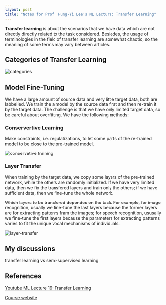 ```yaml
---
layout: post
title: "Notes for Prof. Hung-Yi Lee's ML Lecture: Transfer Learning"
---
```


**Transfer learning** is about the scenarios that we have data which are not directly directly related to the task considered. Besiedes, the usage of terminologies in the field of transfer learning are somewhat chaotic, so the meaning of some terms may vary between articles.

## Categories of Transfer Learning

![categories](https://baliuzeger.github.io/sjl/assets/images/HYL_ML_19/overview.png)


## Model Fine-Tuning

We have a large amount of source data and very little target data, both are labbelled. We train the a model by the source data first and then re-train it by the target data. The challenge is that we have only limited target data, so be careful about overfitting. We have the following methods:

### Conservertive Learning

Make constraints, i.e. regulatizations, to let some parts of the re-trained model to be close to the pre-trained model.

![conservative training](https://baliuzeger.github.io/sjl/assets/images/HYL_ML_19/conservative.png)

### Layer Transfer

When training by the target data, we copy some layers of the pre-trained network, while the others are randomly initialized. If we have very limited data, then we fix the transfered layers and train only the others; if we have sufficient data, then we fine-tune the whole network.

Which layers to be transfered dependes on the task. For example, for image recognition, usually we fine-tune the last layers because the former layers are for extracting pattenrs fram the images; for speech recognition, ususally we fine-tune the first layers because the parameters for extracting patterns varies to fit the unique vocal mechanisms of individuals.

![layer-transfer](https://baliuzeger.github.io/sjl/assets/images/HYL_ML_19/layer-transfer.png)

## My discussions

transfer learning vs semi-supervised learning



## References

[Youtube ML Lecture 19: Transfer Learning](https://www.youtube.com/watch?v=YNUek8ioAJk&list=PLJV_el3uVTsPy9oCRY30oBPNLCo89yu49&index=29)

[Course website](https://speech.ee.ntu.edu.tw/~hylee/ml/2020-spring.html)
